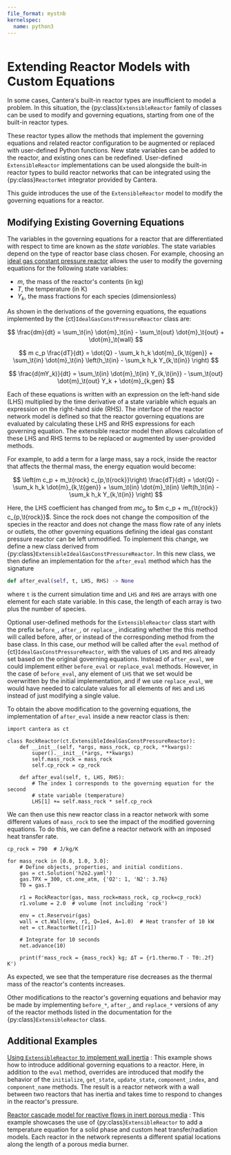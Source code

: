 ```yaml
---
file_format: mystnb
kernelspec:
  name: python3
---
```


```{py:currentmodule} cantera
```

# Extending Reactor Models with Custom Equations

In some cases, Cantera's built-in reactor types are insufficient to model a problem.
In this situation, the {py:class}`ExtensibleReactor` family of classes can be used to
modify and governing equations, starting from one of the built-in reactor types.

These reactor types allow the methods that implement the governing equations and related
reactor configuration to be augmented or replaced with user-defined Python functions.
New state variables can be added to the reactor, and existing ones can be redefined.
User-defined `ExtensibleReactor` implementations can be used alongside the built-in
reactor types to build reactor networks that can be integrated using the
{py:class}`ReactorNet` integrator provided by Cantera.

This guide introduces the use of the `ExtensibleReactor` model to modify the governing
equations for a reactor.

## Modifying Existing Governing Equations

The variables in the governing equations for a reactor that are differentiated with
respect to time are known as the *state variables*. The state variables depend on the
type of reactor base class chosen. For example, choosing an
[ideal gas constant pressure reactor](/reference/reactors/ideal-gas-constant-pressure-reactor)
allows the user to modify the governing equations for the following state variables:

- $m$, the mass of the reactor's contents (in kg)
- $T$, the temperature (in K)
- $Y_k$, the mass fractions for each species (dimensionless)

As shown in the derivations of the governing equations, the equations implemented by
the {ct}`IdealGasConstPressureReactor` class are:

$$
\frac{dm}{dt} = \sum_\t{in} \dot{m}_\t{in} - \sum_\t{out} \dot{m}_\t{out}
    + \dot{m}_\t{wall}
$$

$$
m c_p \frac{dT}{dt} = \dot{Q} - \sum_k h_k \dot{m}_{k,\t{gen}}
     + \sum_\t{in} \dot{m}_\t{in} \left(h_\t{in} - \sum_k h_k Y_{k,\t{in}} \right)
$$

$$
\frac{d(mY_k)}{dt} = \sum_\t{in} \dot{m}_\t{in} Y_{k,\t{in}}
                     - \sum_\t{out} \dot{m}_\t{out} Y_k + \dot{m}_{k,gen}
$$

Each of these equations is written with an expression on the left-hand side (LHS)
multiplied by the time derivative of a state variable which equals an expression on the
right-hand side (RHS). The interface of the reactor network model is defined so that the
reactor governing equations are evaluated by calculating these LHS and RHS expressions
for each governing equation. The extensible reactor model then allows calculation of
these LHS and RHS terms to be replaced or augmented by user-provided methods.

For example, to add a term for a large mass, say a rock, inside the reactor that affects
the thermal mass, the energy equation would become:

$$
\left(m c_p + m_\t{rock} c_{p,\t{rock}}\right) \frac{dT}{dt} = \dot{Q}
    - \sum_k h_k \dot{m}_{k,\t{gen}}
    + \sum_\t{in} \dot{m}_\t{in} \left(h_\t{in} - \sum_k h_k Y_{k,\t{in}} \right)
$$

Here, the LHS coefficient has changed from $m c_p$ to
$m c_p + m_{\t{rock}} c_{p,\t{rock}}$. Since the rock does not change the
composition of the species in the reactor and does not change the mass flow rate of any
inlets or outlets, the other governing equations defining the ideal gas constant
pressure reactor can be left unmodified. To implement this change, we define a new class
derived from {py:class}`ExtensibleIdealGasConstPressureReactor`. In this new class, we
then define an implementation for the `after_eval` method which has the signature

```py
def after_eval(self, t, LHS, RHS) -> None
```

where `t` is the current simulation time and `LHS` and `RHS` are arrays with one element
for each state variable. In this case, the length of each array is two plus the number of species.

Optional user-defined methods for the `ExtensibleReactor` class start with the prefix
`before_`, `after_`, or `replace_`, indicating whether the this method will called
before, after, or instead of the corresponding method from the base class. In this case,
our method will be called after the `eval` method of {ct}`IdealGasConstPressureReactor`,
with the values of `LHS` and `RHS` already set based on the original governing
equations. Instead of `after_eval`, we could implement either `before_eval` or
`replace_eval` methods. However, in the case of `before_eval`, any element of `LHS` that
we set would be overwritten by the initial implementation, and if we use `replace_eval`,
we would have needed to calculate values for all elements of `RHS` and `LHS` instead of
just modifying a single value.

To obtain the above modification to the governing equations, the implementation of
`after_eval` inside a new reactor class is then:

```{code-cell} python
import cantera as ct

class RockReactor(ct.ExtensibleIdealGasConstPressureReactor):
    def __init__(self, *args, mass_rock, cp_rock, **kwargs):
        super().__init__(*args, **kwargs)
        self.mass_rock = mass_rock
        self.cp_rock = cp_rock

    def after_eval(self, t, LHS, RHS):
        # The index 1 corresponds to the governing equation for the second
        # state variable (temperature)
        LHS[1] += self.mass_rock * self.cp_rock
```

We can then use this new reactor class in a reactor network with some different values
of `mass_rock` to see the impact of the modified governing equations. To do this, we
can define a reactor network with an imposed heat transfer rate.


```{code-cell} python
cp_rock = 790  # J/kg/K

for mass_rock in [0.0, 1.0, 3.0]:
    # Define objects, properties, and initial conditions.
    gas = ct.Solution('h2o2.yaml')
    gas.TPX = 300, ct.one_atm, {'O2': 1, 'N2': 3.76}
    T0 = gas.T

    r1 = RockReactor(gas, mass_rock=mass_rock, cp_rock=cp_rock)
    r1.volume = 2.0  # volume (not including 'rock')

    env = ct.Reservoir(gas)
    wall = ct.Wall(env, r1, Q=1e4, A=1.0)  # Heat transfer of 10 kW
    net = ct.ReactorNet([r1])

    # Integrate for 10 seconds
    net.advance(10)

    print(f'mass_rock = {mass_rock} kg; ΔT = {r1.thermo.T - T0:.2f} K')
```

As expected, we see that the temperature rise decreases as the thermal mass of the
reactor's contents increases.

Other modifications to the reactor's governing equations and behavior may be made by
implementing `before_*`, `after_`, and `replace_*` versions of any of the reactor
methods listed in the documentation for the {py:class}`ExtensibleReactor` class.

## Additional Examples

[Using `ExtensibleReactor` to implement wall inertia](/examples/python/reactors/custom2)
: This example shows how to introduce additional governing equations to a reactor. Here,
  in addition to the `eval` method, overrides are introduced that modify the behavior of
  the `initialize`, `get_state`, `update_state`, `component_index`, and `component_name`
  methods. The result is a reactor network with a wall between two reactors that has
  inertia and takes time to respond to changes in the reactor's pressure.

[Reactor cascade model for reactive flows in inert porous media](/examples/python/reactors/porous_media_burner)
: This example showcases the use of {py:class}`ExtensibleReactor` to add a temperature
  equation for a solid phase and custom heat transfer/radiation models. Each reactor in
  the network represents a different spatial locations along the length of a porous
  media burner.
